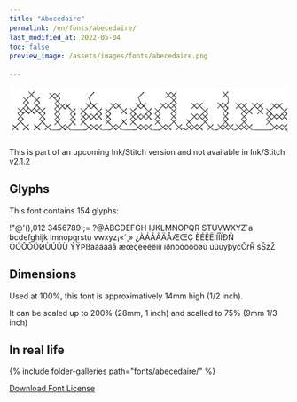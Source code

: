 ```yaml
---
title: "Abecedaire"
permalink: /en/fonts/abecedaire/
last_modified_at: 2022-05-04
toc: false
preview_image: /assets/images/fonts/abecedaire.png

---
```


![Abecedaire](/assets/images/fonts/abecedaire.png)

This is part of an upcoming Ink/Stitch version and not available in Ink/Stitch v2.1.2

## Glyphs

This font contains  154 glyphs:

	
!"@'(),012
3456789:;=
?@ABCDEFGH
IJKLMNOPQR
STUVWXYZ`a
bcdefghijk
lmnopqrstu
vwxyz¡«´¸»
¿ÀÁÂÃÄÅÆŒÇ
ÈÉÊËÌÍÎÏÐÑ
ÒÓÔÕÖØÙÚÛÜ
ÝŸÞßàáâãäå
æœçèéêëìíî
ïðñòóôõöøù
úûüýþÿčČřŘ
šŠžŽ

## Dimensions

Used at 100%, this font is approximatively 14mm high (1/2 inch). 

It can be scaled up to 200%  (28mm, 1 inch) and scalled to 75% (9mm  1/3 inch)


## In real life

{% include folder-galleries path="fonts/abecedaire/" %}



[Download Font License](https://github.com/inkstitch/inkstitch/tree/main/fonts/abecedaire/LICENSE)
